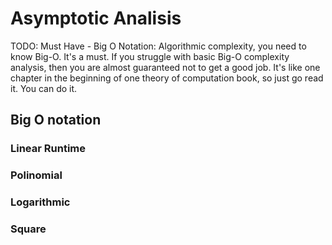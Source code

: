# Asymptotic Analisis 

TODO: Must Have - Big O Notation: Algorithmic complexity, you need to know Big-O.
It's a must. If you struggle with basic Big-O complexity analysis, then you are
almost guaranteed not to get a good job. It's like one chapter in the beginning of
one theory of computation book, so just go read it. You can do it.

## Big O notation

### Linear Runtime 

### Polinomial 

### Logarithmic 

### Square

